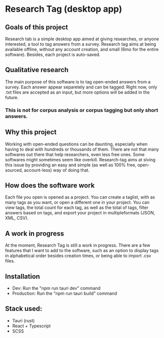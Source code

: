 # Research Tag (desktop app)
## Goals of this project
Research tab is a simple desktop app aimed at giving researches, or anyone interested, a tool to tag answers from a survey. Research tag aims at being available offline, without any account creation, and small (6mo for the entire software). Besides, each project is auto-saved.

## Qualitative research
The main purpose of this software is to tag open-ended answers from a survey. Each answer appear separetely and can be tagged.
Right now, only .txt files are accepted as an input, but more options will be added in the future.
### This is not for corpus analysis or corpus tagging but only short answers.

## Why this project
Working with open-ended questions can be daunting, especially when having to deal with hundreds or thousands of them. There are not that many softwares out there that help researchers, even less free ones. Some softwares might sometimes seem like overkill. Research-tag aims at slving this issue by providing an easy and simple (as well as 100% free, open-sourced, account-less) way of doing that.

## How does the software work
Each file you open is opened as a project. You can create a taglist, with as many tags as you want, or open a different one in your project. You can view tags, the total count for each tag, as well as the total of tags, filter answers based on tags, and export your project in multipleformats (JSON, XML, CSV).

## A work in progress
At the moment, Research Tag is still a work in progress. There are a few features that I want to add to the software, such as an option to display tags in alphabetical order besides creation times, or being able to import .csv files.

## Installation
- Dev: Run the "npm run tauri dev" command
- Production: Run the "npm run tauri build" command

## Stack used:
- Tauri (rust)
- React + Typescript
- SCSS


